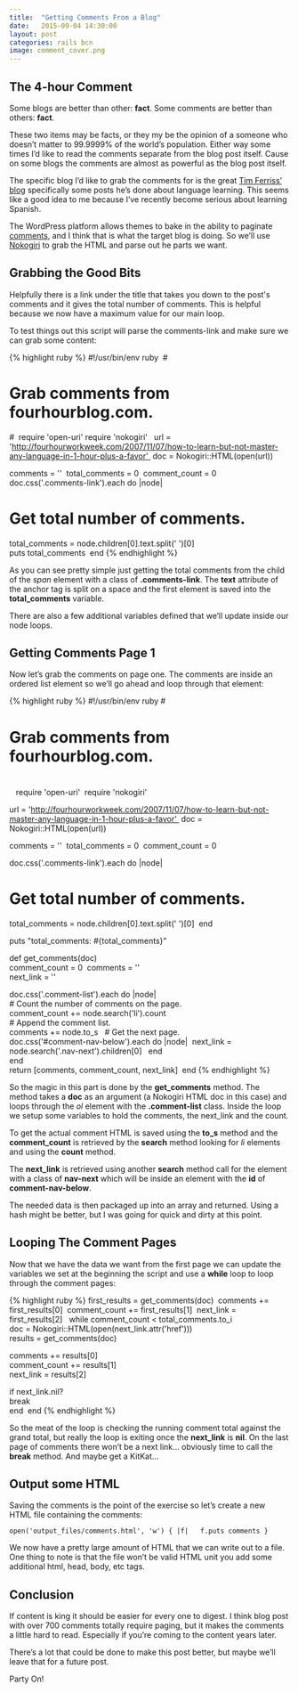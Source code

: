 ```yaml
---
title:  "Getting Comments From a Blog"
date:   2015-09-04 14:30:00
layout: post
categories: rails bcn
image: comment_cover.png
---
```


## The 4-hour Comment

Some blogs are better than other: **fact**.  Some comments are better than others: **fact**.  

These two items may be facts, or they my be the opinion of a someone who doesn’t matter to 99.9999% of the world’s population.  Either way some times I’d like to read the comments separate from the blog post itself.  Cause on some blogs the comments are almost as powerful as the blog post itself.

The specific blog I’d like to grab the comments for is the great [Tim Ferriss’ blog](http://fourhourworkweek.com/2007/11/07/how-to-learn-but-not-master-any-language-in-1-hour-plus-a-favor/) specifically some posts he’s done about language learning.  This seems like a good idea to me because I’ve recently become serious about learning Spanish.

The WordPress platform allows themes to bake in the ability to paginate [comments](https://codex.wordpress.org/Template_Tags/paginate_comments_links), and I think that is what the target blog is doing.  So we’ll use [Nokogiri](http://www.nokogiri.org/) to grab the HTML and parse out he parts we want.

<!--more-->

## Grabbing the Good Bits

Helpfully there is a link under the title that takes you down to the post's comments and it gives the total number of comments.  This is helpful because we now have a maximum value for our main loop.

To test things out this script will parse the comments-link and make sure we can grab some content:

{% highlight ruby %}
#!/usr/bin/env ruby 
# 
# Grab comments from fourhourblog.com. 
# 
require 'open-uri'
require 'nokogiri'  
url = 'http://fourhourworkweek.com/2007/11/07/how-to-learn-but-not-master-any-language-in-1-hour-plus-a-favor' 
doc = Nokogiri::HTML(open(url))

comments = '' 
total_comments = 0 
comment_count = 0  
doc.css('.comments-link').each do |node|   
  # Get total number of comments.   
  total_comments = node.children[0].text.split(' ')[0]   
  puts total_comments 
end
{% endhighlight %}

As you can see pretty simple just getting the total comments from the child of the *span* element with a class of **.comments-link**. The **text** attribute of the anchor tag is split on a space and the first element is saved into the **total_comments** variable.

There are also a few additional variables defined that we’ll update inside our node loops.

## Getting Comments Page 1

Now let’s grab the comments on page one.  The comments are inside an ordered list element so we’ll go ahead and loop through that element:

{% highlight ruby %}
#!/usr/bin/env ruby
# 
# Grab comments from fourhourblog.com. 
#
  
require 'open-uri' 
require 'nokogiri'  

url = 'http://fourhourworkweek.com/2007/11/07/how-to-learn-but-not-master-any-language-in-1-hour-plus-a-favor' 
doc = Nokogiri::HTML(open(url))  

comments = '' 
total_comments = 0 
comment_count = 0  

doc.css('.comments-link').each do |node|   
  # Get total number of comments.   
  total_comments = node.children[0].text.split(' ')[0] 
end  

puts "total_comments: #{total_comments}"  

def get_comments(doc)   
  comment_count = 0 
  comments = ''   
  next_link = ''    

  doc.css('.comment-list').each do |node|     
    # Count the number of comments on the page.     
    comment_count += node.search('li').count      
    # Append the comment list.     
    comments += node.to_s      #
     Get the next page.     
     doc.css('#comment-nav-below').each do |node|  
       next_link = node.search('.nav-next').children[0]
     end   
   end   
   return [comments, comment_count, next_link] 
end
{% endhighlight %}

So the magic in this part is done by the **get_comments** method.  The method takes a **doc** as an argument (a Nokogiri HTML doc in this case) and loops through the *ol* element with  the **.comment-list** class.  Inside the loop we setup some variables to hold the comments, the next_link and the count.  

To get the actual comment HTML is saved using the **to_s** method and the **comment_count** is retrieved by the **search** method looking for *li* elements and using the **count** method.

The **next_link** is retrieved using another **search** method call for the element with a class of **nav-next** which will be inside an element with the **id** of **comment-nav-below**.

The needed data is then packaged up into an array and returned.  Using a hash might be better, but I was going for quick and dirty at this point.

## Looping The Comment Pages

Now that we have the data we want from the first page we can update the variables we set at the beginning the script and use a **while** loop to loop through the comment pages:

{% highlight ruby %}
first_results = get_comments(doc) 
comments += first_results[0] 
comment_count += first_results[1] 
next_link = first_results[2]  
while comment_count < total_comments.to_i   
  doc = Nokogiri::HTML(open(next_link.attr('href')))   
  results = get_comments(doc)   

  comments += results[0]   
  comment_count += results[1]   
  next_link = results[2]   

  if next_link.nil?     
    break   
  end 
end
{% endhighlight %}

So the meat of the loop is checking the running comment total against the grand total, but really the loop is exiting once the **next_link** is **nil**.  On the last page of comments there won’t be a next link… obviously time to call the **break** method.  And maybe get a KitKat…

## Output some HTML

Saving the comments is the point of the exercise so let’s create a new HTML file containing the comments:

```
open('output_files/comments.html', 'w') { |f|   f.puts comments }
```

We now have a pretty large amount of HTML that we can write out to a file.  One thing to note is that the file won’t be valid HTML unit you add some additional html, head, body, etc tags.

## Conclusion

If content is king it should be easier for every one to digest.  I think blog post with over 700 comments totally require paging, but it makes the comments a little hard to read. Especially if you’re coming to the content years later.

There’s a lot that could be done to make this post better, but maybe we’ll leave that for a future post.

Party On!
